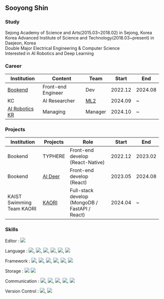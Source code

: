 ## Sooyong Shin

### Study
Sejong Academy of Science and Arts(2015.03\~2018.02) in Sejong, Korea<br>
Korea Advanced Institute of Science and Technology(2018.03\~present) in Daejeon, Korea<br>
Double Major Electrical Engineering & Computer Science<br>
Interested in AI Robotics and Deep Learning

### Career
|Institution|Content|Team|Start|End|
|---|---|---|---|---|
|[Bookend](https://www.bookend.tech/)|Front-end Engineer|Dev|2022.12|2024.08|
|KC|AI Researcher|[ML2](https://www.kc-ml2.com/)|2024.09|~|
|[AI Robotics KR](https://www.facebook.com/groups/airoboticskr)|Managing|Manager|2024.10|~|

### Projects
|Institution|Projects|Role|Start|End|
|---|---|---|---|---|
|Bookend|TYPHERE|Front-end develop (React-Native)|2022.12|2023.02|
|Bookend|[AI Deer](https://chromewebstore.google.com/detail/ai-deer/clfeejjmcegnmnhoaaffboddkajhenep?hl=ko)|Front-end develop (React)|2023.05|2024.08|
|KAIST Swimming Team KAORI|[KAORI](https://www.kaist-kaori.org)|Full-stack develop (MongoDB / FastAPI / React)|2024.04|~|

### Skills

Editor : 
<img src="https://img.shields.io/badge/VS Code-007ACC?style=plastic&logo=Visual Studio Code&logoColor=white"/></a>

Language : 
<img src="https://img.shields.io/badge/HTML5-E34F26?style=plastic&logo=HTML5&logoColor=white"/></a>,
<img src="https://img.shields.io/badge/CSS3-1572B6?style=plastic&logo=CSS3&logoColor=white"/></a>,
<img src="https://img.shields.io/badge/JavaScript-F7DF1E?style=plastic&logo=JavaScript&logoColor=white"/></a>,
<img src="https://img.shields.io/badge/Typescript-3178C6?style=plastic&logo=Typescript&logoColor=white"/></a>,
<img src="https://img.shields.io/badge/Python-3776AB?style=plastic&logo=Python&logoColor=white"/></a>,
<img src="https://img.shields.io/badge/C-A8B9CC?style=plastic&logo=c&logoColor=white"/></a>
<br>

Framework : 
<img src="https://img.shields.io/badge/React-61DAFB?style=plastic&logo=React&logoColor=white"/></a>,
<img src="https://img.shields.io/badge/React%20Native-61DAFB?style=plastic&logo=React&logoColor=white"/></a>,
<img src="https://img.shields.io/badge/FastAPI-005571?style=plastic&logo=fastapi&logoColor=white"/></a>,
<img src="https://img.shields.io/badge/Node.js-339933?style=plastic&logo=Node.js&logoColor=white"/></a>,
<img src="https://img.shields.io/badge/Tailwind%20CSS-06B6D4?style=plastic&logo=Tailwind%20CSS&logoColor=white"/><a>,
<img src="https://img.shields.io/badge/Expo-000000?style=plastic&logo=Expo&logoColor=white"/></a>
<br>
<!--<img src="https://img.shields.io/badge/FastAPI-005571?style=plastic&logo=fastapi"/></a>,
<img src="https://img.shields.io/badge/Express-000000?style=plastic&logo=Express&logoColor=white"/></a>-->

Storage : 
<img src="https://img.shields.io/badge/MongoDB-47A248?style=plastic&logo=MongoDB&logoColor=white"/>
<img src="https://img.shields.io/badge/MySQL-4479A1?style=plastic&logo=MySQL&logoColor=white"/></a>
<br>

Communication : 
<img src="https://img.shields.io/badge/Slack-4A154B?style=plastic&logo=Slack&logoColor=white"/></a>,
<img src="https://img.shields.io/badge/Jira-0052CC?style=plastic&logo=Jira&logoColor=white"/></a>,
<img src="https://img.shields.io/badge/Confluence-172B4D?style=plastic&logo=Confluence&logoColor=white"/></a>,
<img src="https://img.shields.io/badge/Notion-000000?style=plastic&logo=Notion&logoColor=white"/></a>,
<img src="https://img.shields.io/badge/Markdown-000000?style=plastic&logo=Markdown&logoColor=white"/></a>

Version Control : 
<img src="https://img.shields.io/badge/Git-F05032?style=plastic&logo=Git&logoColor=white"/></a>,
<img src="https://img.shields.io/badge/GitHub-181717?style=plastic&logo=GitHub&logoColor=white"/></a>


